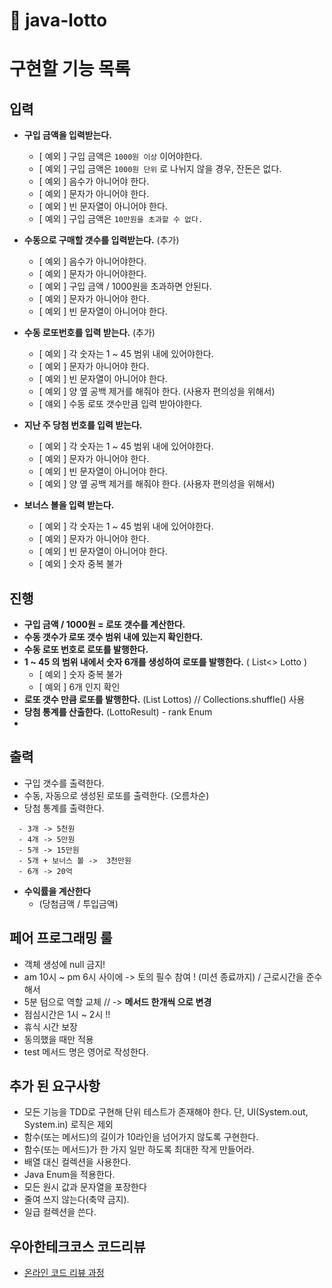 # 🚀 java-lotto

# 구현할 기능 목록

## 입력

- **구입 금액을 입력받는다.**
    - [ 예외 ] 구입 금액은 `1000원 이상` 이어야한다.
    - [ 예외 ] 구입 금액은 `1000원 단위` 로 나뉘지 않을 경우, 잔돈은 없다.
    - [ 예외 ] 음수가 아니어야 한다.
    - [ 예외 ] 문자가 아니어야 한다.
    - [ 예외 ] 빈 문자열이 아니어야 한다.
    - [ 예외 ] 구입 금액은 `10만원을 초과할 수 없다.`

- **수동으로 구매할 갯수를 입력받는다.** (추가)
    - [ 예외 ] 음수가 아니어야한다.
    - [ 예외 ] 문자가 아니어야한다.
    - [ 예외 ] 구입 금액 / 1000원을 초과하면 안된다.
    - [ 예외 ] 문자가 아니어야 한다.
    - [ 예외 ] 빈 문자열이 아니어야 한다.

- **수동 로또번호를 입력 받는다.** (추가)
    - [ 예외 ] 각 숫자는 1 ~ 45 범위 내에 있어야한다.
    - [ 예외 ] 문자가 아니어야 한다.
    - [ 예외 ] 빈 문자열이 아니어야 한다.
    - [ 예외 ] 양 옆 공백 제거를 해줘야 한다. (사용자 편의성을 위해서)
    - [ 얘외 ] 수동 로또 갯수만큼 입력 받아야한다.

- **지난 주 당첨 번호를 입력 받는다.**
    - [ 예외 ] 각 숫자는 1 ~ 45 범위 내에 있어야한다.
    - [ 예외 ] 문자가 아니어야 한다.
    - [ 예외 ] 빈 문자열이 아니어야 한다.
    - [ 예외 ] 양 옆 공백 제거를 해줘야 한다. (사용자 편의성을 위해서)

- **보너스 볼을 입력 받는다.**
    - [ 예외 ] 각 숫자는 1 ~ 45 범위 내에 있어야한다.
    - [ 예외 ] 문자가 아니어야 한다.
    - [ 예외 ] 빈 문자열이 아니어야 한다.
    - [ 예외 ] 숫자 중복 불가

## 진행

- **구입 금액 / 1000원 = 로또 갯수를 계산한다.**
- **수동 갯수가 로또 갯수 범위 내에 있는지 확인한다.**
- **수동 로또 번호로 로또를 발행한다.**
- **1 ~ 45 의 범위 내에서 숫자 6개를 생성하여 로또를 발행한다.**  ( List<> Lotto )
    - [ 예외 ] 숫자 중복 불가
    - [ 예외 ] 6개 인지 확인
- **로또 갯수 만큼 로또를 발행한다.**  (List<Lotto> Lottos) // Collections.shuffle() 사용
- **당첨 통계를 산출한다.**  (LottoResult) - rank Enum
- 

## 출력

- 구입 갯수를 출력한다.
- 수동, 자동으로 생성된 로또를 출력한다. (오름차순)
- 당첨 통계를 출력한다.

```text
  - 3개 -> 5천원
  - 4개 -> 5만원
  - 5개 -> 15만원
  - 5개 + 보너스 볼 ->  3천만원
  - 6개 -> 20억
```

- **수익률을 계산한다**
    - (당첨금액 / 투입금액)

## 페어 프로그래밍 룰

- 객체 생성에 null 금지!
- am 10시 ~ pm 6시 사이에 -> 토의 필수 참여 ! (미션 종료까지) / 근로시간을 준수해서
- 5분 텀으로 역할 교체 // -> **메서드 한개씩 으로 변경**
- 점심시간은 1시 ~ 2시 !!
- 휴식 시간 보장
- 동의했을 때만 적용
- test 메서드 명은 영어로 작성한다.

## 추가 된 요구사항

- 모든 기능을 TDD로 구현해 단위 테스트가 존재해야 한다. 단, UI(System.out, System.in) 로직은 제외
- 함수(또는 메서드)의 길이가 10라인을 넘어가지 않도록 구현한다.
- 함수(또는 메서드)가 한 가지 일만 하도록 최대한 작게 만들어라.
- 배열 대신 컬렉션을 사용한다.
- Java Enum을 적용한다.
- 모든 원시 값과 문자열을 포장한다
- 줄여 쓰지 않는다(축약 금지).
- 일급 컬렉션을 쓴다.

## 우아한테크코스 코드리뷰

- [온라인 코드 리뷰 과정](https://github.com/woowacourse/woowacourse-docs/blob/master/maincourse/README.md)
